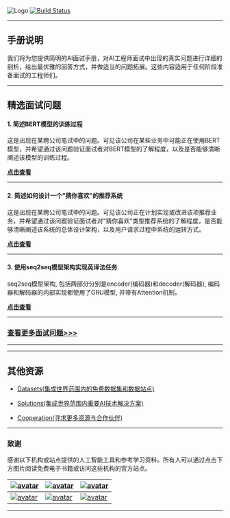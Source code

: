 
![Logo](http://www.tisv.cn/img/logo.png)
[![Build Status](http://www.tisv.cn/img/badge.svg)](http://www.tisv.cn/)  

---

## 手册说明

我们将为您提供简明的AI面试手册，对AI工程师面试中出现的真实问题进行详细的剖析，给出最优雅的回答方式，并做适当的问题拓展。这些内容适用于任何阶段准备面试的工程师们。


---

## 精选面试问题

#### 1. 简述BERT模型的训练过程

这是出现在某聘公司笔试中的问题。可见该公司在某些业务中可能正在使用BERT模型，并希望通过该问题验证面试者对BERT模型的了解程度，以及是否能够清晰阐述该模型的训练过程。

**[点击查看](http://www.aitutorials.cn:8989/1/)**

---


#### 2. 简述如何设计一个"猜你喜欢"的推荐系统

这是出现在某聘公司笔试中的问题。可见该公司正在计划实现或改进该项推荐业务，并希望通过该问题验证面试者对"猜你喜欢"类型推荐系统的了解程度，是否能够清晰阐述该系统的总体设计架构，以及用户请求过程中系统的运转方式。		

**[点击查看](http://www.aitutorials.cn:8989/2/)**


---

#### 3. 使用seq2seq模型架构实现英译法任务

seq2seq模型架构, 包括两部分分别是encoder(编码器)和decoder(解码器), 编码器和解码器的内部实现都使用了GRU模型, 并带有Attention机制。		

**[点击查看](http://www.aitutorials.cn:8002/2/#22-seq2seq)**

---

### [查看更多面试问题>>>](http://ai.tisv.cn/3/#_1)

---

---

## 其他资源

* [Datasets(集成世界范围内的免费数据集和数据站点)](https://github.com/AITutorials/datasets)

* [Solutions(集成世界范围内重要AI技术解决方案)](https://github.com/AITutorials/solutions)

* [Cooperation(寻求更多资源与合作伙伴)](https://github.com/AITutorials/cooperation)

---

### 致谢

感谢以下机构或站点提供的人工智能工具和参考学习资料。所有人可以通过点击下方图片阅读免费电子书籍或访问这些机构的官方站点。


| [![avatar](http://ai.tisv.cn/img/book11.png)](https://livebook.manning.com/book/deep-learning-with-python/) | [![avatar](https://user-images.githubusercontent.com/61530230/76381930-e7e25900-6391-11ea-861a-5ceebb96d4bd.png)](https://www.deeplearningbook.org/contents/TOC.html) | [![avatar](http://ai.tisv.cn/img/book13.png)](http://neuralnetworksanddeeplearning.com/)|
| ---- | ---- | ---- |
| [![avatar](http://ai.tisv.cn/img/t1.png)](https://tensorflow.google.cn/) |  [![avatar](http://ai.tisv.cn/img/t2.png)](https://pytorch.org/) | [![avatar](http://ai.tisv.cn/img/t3.png)](https://keras.io/) |

---
